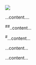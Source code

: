 
<!-- images only -->
<fig class="marginnote"><img src="/img/blog/....."><figcaption>...content....</figcaption></fig>

<!-- Side note inline -->
<sup class="sidenote-number">#</sup><fig class="sidenote"><sup class="sidenote-number">#</sup>..content...</fig>
<!-- Remember to use both -->
<p><fig class="bottomnote"><sup class="sidenote-number">#</sup>...content...</fig></p>


<!-- quote inline -->
<fig class="sidenote">...content...</fig>
<!-- remember to use both -->
<p><fig class="bottomnote">...content...</fig></p>


<!-- half space -->
<br class="quotebreak">